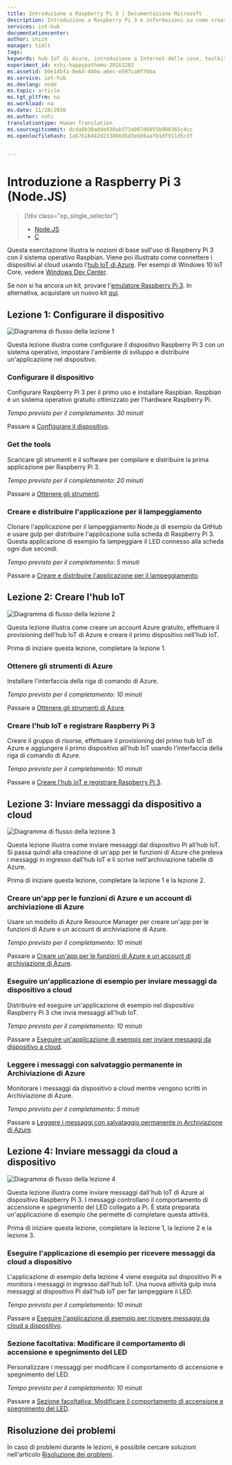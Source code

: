 ```yaml
---
title: Introduzione a Raspberry Pi 3 | Documentazione Microsoft
description: Introduzione a Raspberry Pi 3 e informazioni su come creare l&quot;hub IoT di Azure e connettervi il dispositivo Pi.
services: iot-hub
documentationcenter: 
author: shizn
manager: timlt
tags: 
keywords: hub IoT di Azure, introduzione a Internet delle cose, toolkit iot
experiment_id: xshi-happypathemu-20161202
ms.assetid: b0e14bfa-8e64-440a-a6ec-e507ca0f76ba
ms.service: iot-hub
ms.devlang: node
ms.topic: article
ms.tgt_pltfrm: na
ms.workload: na
ms.date: 11/28/2016
ms.author: xshi
translationtype: Human Translation
ms.sourcegitcommit: dcda8b30adde930ab373a087d6955b900365c4cc
ms.openlocfilehash: 1a67616d42d233866d5d3eb86aafb1df911d5cdf


---
```

# <a name="get-started-with-raspberry-pi-3-nodejs"></a>Introduzione a Raspberry Pi 3 (Node.JS)
> [!div class="op_single_selector"]
> * [Node.JS](iot-hub-raspberry-pi-kit-node-get-started.md)
> * [C](iot-hub-raspberry-pi-kit-c-get-started.md)

Questa esercitazione illustra le nozioni di base sull'uso di Raspberry Pi 3 con il sistema operativo Raspbian. Viene poi illustrato come connettere i dispositivi al cloud usando l'[hub IoT di Azure](iot-hub-what-is-iot-hub.md). Per esempi di Windows 10 IoT Core, vedere [Windows Dev Center](http://www.windowsondevices.com/).

Se non si ha ancora un kit, provare l'[emulatore Raspberry Pi 3](https://blogs.msdn.microsoft.com/iliast/2016/11/10/how-to-emulate-raspberry-pi/). In alternativa, acquistare un nuovo kit [qui](https://azure.microsoft.com/develop/iot/starter-kits).

## <a name="lesson-1-configure-your-device"></a>Lezione 1: Configurare il dispositivo
![Diagramma di flusso della lezione 1](media/iot-hub-raspberry-pi-lessons/e2e-lesson1.png)

Questa lezione illustra come configurare il dispositivo Raspberry Pi 3 con un sistema operativo, impostare l'ambiente di sviluppo e distribuire un'applicazione nel dispositivo.

### <a name="configure-your-device"></a>Configurare il dispositivo
Configurare Raspberry Pi 3 per il primo uso e installare Raspbian. Raspbian è un sistema operativo gratuito ottimizzato per l'hardware Raspberry Pi.

*Tempo previsto per il completamento: 30 minuti*

Passare a [Configurare il dispositivo](iot-hub-raspberry-pi-kit-node-lesson1-configure-your-device.md).

### <a name="get-the-tools"></a>Get the tools
Scaricare gli strumenti e il software per compilare e distribuire la prima applicazione per Raspberry Pi 3.

*Tempo previsto per il completamento: 20 minuti*

Passare a [Ottenere gli strumenti](iot-hub-raspberry-pi-kit-node-lesson1-get-the-tools-win32.md).

### <a name="create-and-deploy-the-blink-application"></a>Creare e distribuire l'applicazione per il lampeggiamento
Clonare l'applicazione per il lampeggiamento Node.js di esempio da GitHub e usare gulp per distribuire l'applicazione sulla scheda di Raspberry Pi 3. Questa applicazione di esempio fa lampeggiare il LED connesso alla scheda ogni due secondi.

*Tempo previsto per il completamento: 5 minuti*

Passare a [Creare e distribuire l'applicazione per il lampeggiamento](iot-hub-raspberry-pi-kit-node-lesson1-deploy-blink-app.md).

## <a name="lesson-2-create-your-iot-hub"></a>Lezione 2: Creare l'hub IoT
![Diagramma di flusso della lezione 2](media/iot-hub-raspberry-pi-lessons/e2e-lesson2.png)

Questa lezione illustra come creare un account Azure gratuito, effettuare il provisioning dell'hub IoT di Azure e creare il primo dispositivo nell'hub IoT.

Prima di iniziare questa lezione, completare la lezione 1.

### <a name="get-the-azure-tools"></a>Ottenere gli strumenti di Azure
Installare l'interfaccia della riga di comando di Azure.

*Tempo previsto per il completamento: 10 minuti*

Passare a [Ottenere gli strumenti di Azure](iot-hub-raspberry-pi-kit-node-lesson2-get-azure-tools-win32.md).

### <a name="create-your-iot-hub-and-register-raspberry-pi-3"></a>Creare l'hub IoT e registrare Raspberry Pi 3
Creare il gruppo di risorse, effettuare il provisioning del primo hub IoT di Azure e aggiungere il primo dispositivo all'hub IoT usando l'interfaccia della riga di comando di Azure.

*Tempo previsto per il completamento: 10 minuti*

Passare a [Creare l'hub IoT e registrare Raspberry Pi 3](iot-hub-raspberry-pi-kit-node-lesson2-prepare-azure-iot-hub.md).

## <a name="lesson-3-send-device-to-cloud-messages"></a>Lezione 3: Inviare messaggi da dispositivo a cloud
![Diagramma di flusso della lezione 3](media/iot-hub-raspberry-pi-lessons/e2e-lesson3.png)

Questa lezione illustra come inviare messaggi dal dispositivo Pi all'hub IoT. Si passa quindi alla creazione di un'app per le funzioni di Azure che preleva i messaggi in ingresso dall'hub IoT e li scrive nell'archiviazione tabelle di Azure.

Prima di iniziare questa lezione, completare la lezione 1 e la lezione 2.

### <a name="create-an-azure-function-app-and-azure-storage-account"></a>Creare un'app per le funzioni di Azure e un account di archiviazione di Azure
Usare un modello di Azure Resource Manager per creare un'app per le funzioni di Azure e un account di archiviazione di Azure.

*Tempo previsto per il completamento: 10 minuti*

Passare a [Creare un'app per le funzioni di Azure e un account di archiviazione di Azure](iot-hub-raspberry-pi-kit-node-lesson3-deploy-resource-manager-template.md).

### <a name="run-a-sample-application-to-send-device-to-cloud-messages"></a>Eseguire un'applicazione di esempio per inviare messaggi da dispositivo a cloud
Distribuire ed eseguire un'applicazione di esempio nel dispositivo Raspberry Pi 3 che invia messaggi all'hub IoT.

*Tempo previsto per il completamento: 10 minuti*

Passare a [Eseguire un'applicazione di esempio per inviare messaggi da dispositivo a cloud](iot-hub-raspberry-pi-kit-node-lesson3-run-azure-blink.md).

### <a name="read-messages-persisted-in-azure-storage"></a>Leggere i messaggi con salvataggio permanente in Archiviazione di Azure
Monitorare i messaggi da dispositivo a cloud mentre vengono scritti in Archiviazione di Azure.

*Tempo previsto per il completamento: 5 minuti*

Passare a [Leggere i messaggi con salvataggio permanente in Archiviazione di Azure](iot-hub-raspberry-pi-kit-node-lesson3-read-table-storage.md).

## <a name="lesson-4-send-cloud-to-device-messages"></a>Lezione 4: Inviare messaggi da cloud a dispositivo
![Diagramma di flusso della lezione 4](media/iot-hub-raspberry-pi-lessons/e2e-lesson4.png)

Questa lezione illustra come inviare messaggi dall'hub IoT di Azure al dispositivo Raspberry Pi 3. I messaggi controllano il comportamento di accensione e spegnimento del LED collegato a Pi. È stata preparata un'applicazione di esempio che permette di completare questa attività.

Prima di iniziare questa lezione, completare la lezione 1, la lezione 2 e la lezione 3.

### <a name="run-the-sample-application-to-receive-cloud-to-device-messages"></a>Eseguire l'applicazione di esempio per ricevere messaggi da cloud a dispositivo
L'applicazione di esempio della lezione 4 viene eseguita sul dispositivo Pi e monitora i messaggi in ingresso dall'hub IoT. Una nuova attività gulp invia messaggi al dispositivo Pi dall'hub IoT per far lampeggiare il LED.

*Tempo previsto per il completamento: 10 minuti*

Passare a [Eseguire l'applicazione di esempio per ricevere messaggi da cloud a dispositivo](iot-hub-raspberry-pi-kit-node-lesson4-send-cloud-to-device-messages.md).

### <a name="optional-section-change-the-on-and-off-behavior-of-the-led"></a>Sezione facoltativa: Modificare il comportamento di accensione e spegnimento del LED
Personalizzare i messaggi per modificare il comportamento di accensione e spegnimento del LED.

*Tempo previsto per il completamento: 10 minuti*

Passare a [Sezione facoltativa: Modificare il comportamento di accensione e spegnimento del LED](iot-hub-raspberry-pi-kit-node-lesson4-change-led-behavior.md).

## <a name="troubleshooting"></a>Risoluzione dei problemi
In caso di problemi durante le lezioni, è possibile cercare soluzioni nell'articolo [Risoluzione dei problemi](iot-hub-raspberry-pi-kit-node-troubleshooting.md).




<!--HONumber=Dec16_HO2-->


